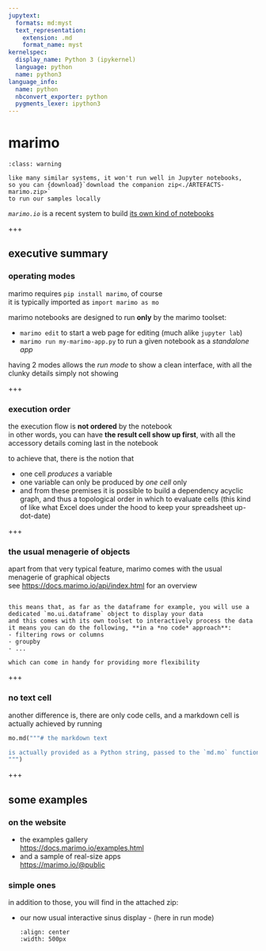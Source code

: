 ```yaml
---
jupytext:
  formats: md:myst
  text_representation:
    extension: .md
    format_name: myst
kernelspec:
  display_name: Python 3 (ipykernel)
  language: python
  name: python3
language_info:
  name: python
  nbconvert_exporter: python
  pygments_lexer: ipython3
---
```


# marimo

```{admonition} download the zip
:class: warning

like many similar systems, it won't run well in Jupyter notebooks,
so you can {download}`download the companion zip<./ARTEFACTS-marimo.zip>` 
to run our samples locally
```

*`marimo.io`* is a recent system to build [its own kind of notebooks](https://docs.marimo.io/index.html)  

+++

## executive summary

### operating modes

marimo requires `pip install marimo`, of course  
it is typically imported as `import marimo as mo`

marimo notebooks are designed to run **only** by the marimo toolset:
- `marimo edit` to start a web page for editing (much alike `jupyter lab`)
- `marimo run my-marimo-app.py` to run a given notebook as a *standalone app*

having 2 modes allows the *run mode* to show a clean interface, with all the clunky details simply not showing

+++

### execution order

the execution flow is **not ordered** by the notebook  
in other words, you can have **the result cell show up first**, with all the accessory details coming last in the notebook

to achieve that, there is the notion that
- one cell *produces* a variable
- one variable can only be produced by *one cell* only
- and from these premises it is possible to build a dependency acyclic graph, and thus a topological order in which to evaluate cells
(this kind of like what Excel does under the hood to keep your spreadsheet up-dot-date)

+++

### the usual menagerie of objects

apart from that very typical feature, marimo comes with the usual menagerie of graphical objects  
see <https://docs.marimo.io/api/index.html> for an overview

````{admonition} notes

this means that, as far as the dataframe for example, you will use a dedicated `mo.ui.dataframe` object to display your data  
and this comes with its own toolset to interactively process the data  
it means you can do the following, **in a *no code* approach**:
- filtering rows or columns
- groupby
- ...

which can come in handy for providing more flexibility
````

+++

### no text cell

another difference is, there are only code cells, and a markdown cell is actually achieved by running
```python
mo.md("""# the markdown text

is actually provided as a Python string, passed to the `md.mo` function
""")
```

+++

## some examples

### on the website

- the examples gallery  
  <https://docs.marimo.io/examples.html>
- and a sample of real-size apps  
  <https://marimo.io/@public>

### simple ones

in addition to those, you will find in the attached zip:

- our now usual interactive sinus display - (here in run mode)

  ```{image} media/sinus.png
  :align: center
  :width: 500px
  ```
